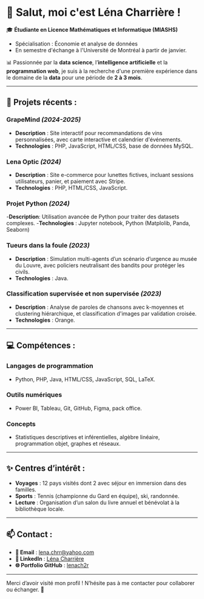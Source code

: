 # 👋 Salut, moi c'est Léna Charrière !

🎓 **Étudiante en Licence Mathématiques et Informatique (MIASHS)**  
   - Spécialisation : Économie et analyse de données  
   - En semestre d'échange à l'Université de Montréal à partir de janvier.  

📊 Passionnée par la **data science**, l’**intelligence artificielle** et la **programmation web**, je suis à la recherche d'une première expérience dans le domaine de la **data** pour une période de **2 à 3 mois**.

---

## 🌟 Projets récents :

### **GrapeMind** *(2024-2025)*  
- **Description** : Site interactif pour recommandations de vins personnalisées, avec carte interactive et calendrier d'événements.  
- **Technologies** : PHP, JavaScript, HTML/CSS, base de données MySQL.  

### **Lena Optic** *(2024)*  
- **Description** : Site e-commerce pour lunettes fictives, incluant sessions utilisateurs, panier, et paiement avec Stripe.  
- **Technologies** : PHP, HTML/CSS, JavaScript.

### **Projet Python** *(2024)*
-**Description**: Utilisation avancée de Python pour traiter des datasets complexes.
-**Technologies** : Jupyter notebook, Python (Matplolib, Panda, Seaborn)

### **Tueurs dans la foule** *(2023)*  
- **Description** : Simulation multi-agents d’un scénario d’urgence au musée du Louvre, avec policiers neutralisant des bandits pour protéger les civils.  
- **Technologies** : Java.

### **Classification supervisée et non supervisée** *(2023)*  
- **Description** : Analyse de paroles de chansons avec k-moyennes et clustering hiérarchique, et classification d'images par validation croisée.  
- **Technologies** : Orange.

---

## 💻 Compétences :

### **Langages de programmation**  
- Python, PHP, Java, HTML/CSS, JavaScript, SQL, LaTeX.

### **Outils numériques**  
- Power BI, Tableau, Git, GitHub, Figma, pack office.

### **Concepts**  
- Statistiques descriptives et inférentielles, algèbre linéaire, programmation objet, graphes et réseaux.

---

## ✨ Centres d’intérêt :

- **Voyages** : 12 pays visités dont 2 avec séjour en immersion dans des familles.
- **Sports** : Tennis (championne du Gard en équipe), ski, randonnée.
- **Lecture** : Organisation d’un salon du livre annuel et bénévolat à la bibliothèque locale.

---

## 📫 Contact :

- **📧 Email** : lena.chrr@yahoo.com  
- **🔗 LinkedIn** : [Léna Charrière](https://www.linkedin.com/in/léna-charrière-630066299/)  
- **🌐 Portfolio GitHub** : [lenach2r](https://github.com/lenach2r)

---

Merci d’avoir visité mon profil ! N’hésite pas à me contacter pour collaborer ou échanger. 🚀
